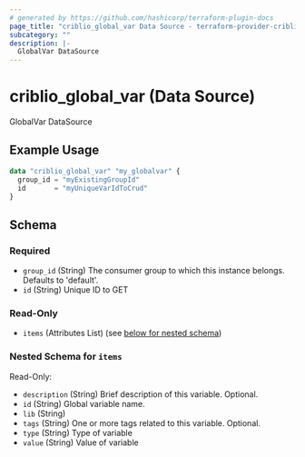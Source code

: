 ```yaml
---
# generated by https://github.com/hashicorp/terraform-plugin-docs
page_title: "criblio_global_var Data Source - terraform-provider-criblio"
subcategory: ""
description: |-
  GlobalVar DataSource
---
```


# criblio_global_var (Data Source)

GlobalVar DataSource

## Example Usage

```terraform
data "criblio_global_var" "my_globalvar" {
  group_id = "myExistingGroupId"
  id       = "myUniqueVarIdToCrud"
}
```

<!-- schema generated by tfplugindocs -->
## Schema

### Required

- `group_id` (String) The consumer group to which this instance belongs. Defaults to 'default'.
- `id` (String) Unique ID to GET

### Read-Only

- `items` (Attributes List) (see [below for nested schema](#nestedatt--items))

<a id="nestedatt--items"></a>
### Nested Schema for `items`

Read-Only:

- `description` (String) Brief description of this variable. Optional.
- `id` (String) Global variable name.
- `lib` (String)
- `tags` (String) One or more tags related to this variable. Optional.
- `type` (String) Type of variable
- `value` (String) Value of variable
